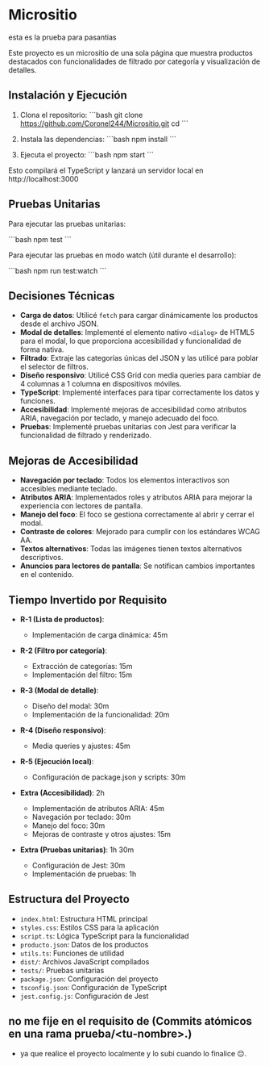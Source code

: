 # Micrositio
esta es la prueba para pasantias


Este proyecto es un micrositio de una sola página que muestra productos destacados con funcionalidades de filtrado por categoría y visualización de detalles.

## Instalación y Ejecución

1. Clona el repositorio:
\`\`\`bash
git clone <https://github.com/Coronel244/Micrositio.git>
cd <Micrositio>
\`\`\`

2. Instala las dependencias:
\`\`\`bash
npm install
\`\`\`

3. Ejecuta el proyecto:
\`\`\`bash
npm start
\`\`\`

Esto compilará el TypeScript y lanzará un servidor local en http://localhost:3000

## Pruebas Unitarias

Para ejecutar las pruebas unitarias:

\`\`\`bash
npm test
\`\`\`

Para ejecutar las pruebas en modo watch (útil durante el desarrollo):

\`\`\`bash
npm run test:watch
\`\`\`

## Decisiones Técnicas

- **Carga de datos**: Utilicé `fetch` para cargar dinámicamente los productos desde el archivo JSON.
- **Modal de detalles**: Implementé el elemento nativo `<dialog>` de HTML5 para el modal, lo que proporciona accesibilidad y funcionalidad de forma nativa.
- **Filtrado**: Extraje las categorías únicas del JSON y las utilicé para poblar el selector de filtros.
- **Diseño responsivo**: Utilicé CSS Grid con media queries para cambiar de 4 columnas a 1 columna en dispositivos móviles.
- **TypeScript**: Implementé interfaces para tipar correctamente los datos y funciones.
- **Accesibilidad**: Implementé mejoras de accesibilidad como atributos ARIA, navegación por teclado, y manejo adecuado del foco.
- **Pruebas**: Implementé pruebas unitarias con Jest para verificar la funcionalidad de filtrado y renderizado.

## Mejoras de Accesibilidad

- **Navegación por teclado**: Todos los elementos interactivos son accesibles mediante teclado.
- **Atributos ARIA**: Implementados roles y atributos ARIA para mejorar la experiencia con lectores de pantalla.
- **Manejo del foco**: El foco se gestiona correctamente al abrir y cerrar el modal.
- **Contraste de colores**: Mejorado para cumplir con los estándares WCAG AA.
- **Textos alternativos**: Todas las imágenes tienen textos alternativos descriptivos.
- **Anuncios para lectores de pantalla**: Se notifican cambios importantes en el contenido.

## Tiempo Invertido por Requisito

- **R-1 (Lista de productos)**:
  - Implementación de carga dinámica: 45m

- **R-2 (Filtro por categoría)**:
  - Extracción de categorías: 15m
  - Implementación del filtro: 15m

- **R-3 (Modal de detalle)**:
  - Diseño del modal: 30m
  - Implementación de la funcionalidad: 20m

- **R-4 (Diseño responsivo)**:
  - Media queries y ajustes: 45m

- **R-5 (Ejecución local)**: 
  - Configuración de package.json y scripts: 30m

- **Extra (Accesibilidad)**: 2h
  - Implementación de atributos ARIA: 45m
  - Navegación por teclado: 30m
  - Manejo del foco: 30m
  - Mejoras de contraste y otros ajustes: 15m

- **Extra (Pruebas unitarias)**: 1h 30m
  - Configuración de Jest: 30m
  - Implementación de pruebas: 1h


## Estructura del Proyecto

- `index.html`: Estructura HTML principal
- `styles.css`: Estilos CSS para la aplicación
- `script.ts`: Lógica TypeScript para la funcionalidad
- `producto.json`: Datos de los productos
- `utils.ts`: Funciones de utilidad
- `dist/`: Archivos JavaScript compilados
- `tests/`: Pruebas unitarias
- `package.json`: Configuración del proyecto
- `tsconfig.json`: Configuración de TypeScript
- `jest.config.js`: Configuración de Jest

## no me fije en el requisito de (Commits atómicos en una rama prueba/<tu‑nombre>.)
 - ya que realice el proyecto localmente y lo subi cuando lo finalice 😔.

